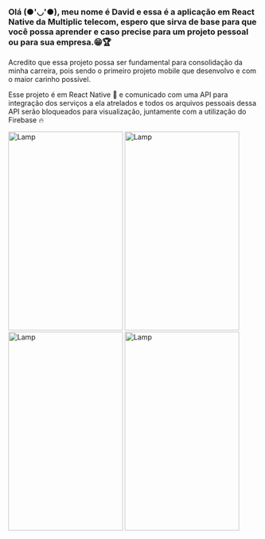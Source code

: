 <div>
  <h3> 
    Olá (●'◡'●), meu nome é David e essa é a aplicação em React Native da Multiplic telecom, espero que sirva de base para que você possa aprender e caso precise para um   projeto pessoal ou para sua empresa.😁🏆
  </h3>
</div>
<div>
	<p> 	Acredito que essa projeto possa ser fundamental para consolidação da minha carreira, pois sendo o primeiro projeto mobile que desenvolvo e com o maior carinho possível.
	</p>
</div>
<div>
	<p>	Esse projeto é em React Native 📱 e comunicado com uma API para integração dos serviços a ela atrelados e todos os arquivos pessoais dessa API serão bloqueados para visualização, juntamente com a utilização do Firebase 🔥
	</p>
</div>
<div style="display: inline-block; >
	<img src="https://github.com/DDMotinha/printmultinews/blob/main/ContactScreen.png" alt="Lamp" width="230" height="400">
	<img src="https://github.com/DDMotinha/printmultinews/blob/main/consume.png" alt="Lamp" width="230" height="400">
	<img src="https://github.com/DDMotinha/printmultinews/blob/main/loginscreen.png" alt="Lamp" width="230" height="400">
	<img src="https://github.com/DDMotinha/printmultinews/blob/main/veolcityscreen.png" alt="Lamp" width="230" height="400">
	<img src="https://github.com/DDMotinha/printmultinews/blob/main/homescreen.png" alt="Lamp" width="230" height="400">
</div>


